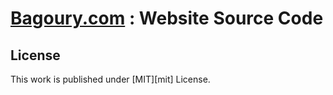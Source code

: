 # [Bagoury.com](https://bagoury.com) : Website Source Code

## License

This work is published under [MIT][mit] License.
